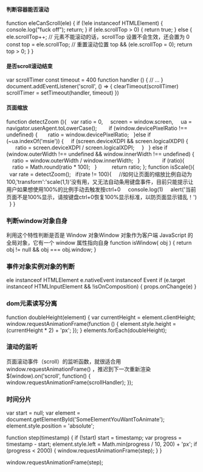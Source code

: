 #### 判断容器能否滚动

function eleCanScroll(ele) {
  if (!ele instanceof HTMLElement) {
    console.log("fuck off");
    return;
  }
  if (ele.scrollTop > 0) {
    return true;
  } else {
    ele.scrollTop++;
    // 元素不能滚动的话，scrollTop 设置不会生效，还会置为 0
    const top = ele.scrollTop;
    // 重置滚动位置
    top && (ele.scrollTop = 0);
    return top > 0;
  }
}


#### 是否scroll滚动结束

var scrollTimer
const timeout = 400
function handler () {
  // ...
}
document.addEventListener('scroll', () => {
  clearTimeout(scrollTimer)
  scrollTimer = setTimeout(handler, timeout)
})
####  页面缩放
function detectZoom (){
  var ratio = 0,
    screen = window.screen,
    ua = navigator.userAgent.toLowerCase();
   
   if (window.devicePixelRatio !== undefined) {
      ratio = window.devicePixelRatio;
  }else if (~ua.indexOf('msie')) {
    if (screen.deviceXDPI && screen.logicalXDPI) {
      ratio = screen.deviceXDPI / screen.logicalXDPI;
    }
  } else if (window.outerWidth !== undefined && window.innerWidth !== undefined) {
    ratio = window.outerWidth / window.innerWidth;
  }
  
 
     
   if (ratio){
    ratio = Math.round(ratio * 100);
  }
     
   return ratio;
};
function isScale(){
  var rate = detectZoom();
  if(rate != 100){
    //如何让页面的缩放比例自动为100,'transform':'scale(1,1)'没有用，又无法自动条用键盘事件，目前只能提示让用户如果想使用100%的比例手动去触发按ctrl+0
    console.log(1)
    alert('当前页面不是100%显示，请按键盘ctrl+0恢复100%显示标准，以防页面显示错乱！')
  }
}

### 判断window对象自身
利用这个特性判断是否是 Window 对象Window 对象作为客户端 JavaScript 的全局对象，它有一个 window 属性指向自身
function isWindow( obj ) {
    return obj != null && obj === obj.window;
}

### 事件对象实例对象的判断
ele instanceof HTMLElement
e.nativeEvent instanceof     Event
if (e.target instanceof HTMLInputElement && !isOnComposition) {
    props.onChange(e)
}

### dom元素读写分离
function doubleHeight(element) {
  var currentHeight = element.clientHeight;
  window.requestAnimationFrame(function () {
    element.style.height = (currentHeight * 2) + 'px';
  });
}
elements.forEach(doubleHeight);
### 滚动的监听
页面滚动事件（scroll）的监听函数，就很适合用 window.requestAnimationFrame() ，推迟到下一次重新渲染
$(window).on('scroll', function() {
   window.requestAnimationFrame(scrollHandler);
});
### 时间分片
var start = null;
var element = document.getElementById('SomeElementYouWantToAnimate');
element.style.position = 'absolute';

function step(timestamp) {
  if (!start) start = timestamp;
  var progress = timestamp - start;
  element.style.left = Math.min(progress / 10, 200) + 'px';
  if (progress < 2000) {
    window.requestAnimationFrame(step);
  }
}

window.requestAnimationFrame(step);